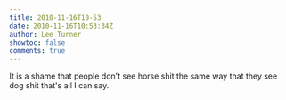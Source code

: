 ```yaml
---
title: 2010-11-16T10-53
date: 2010-11-16T10:53:34Z
author: Lee Turner
showtoc: false
comments: true
---
```


It is a shame that people don't see horse shit the same way that they see dog shit that's all I can say.

